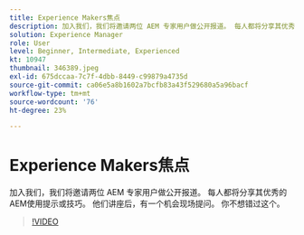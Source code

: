 ```yaml
---
title: Experience Makers焦点
description: 加入我们，我们将邀请两位 AEM 专家用户做公开报道。 每人都将分享其优秀的AEM使用提示或技巧。 他们讲座后，有一个机会现场提问。  你不想错过这个。
solution: Experience Manager
role: User
level: Beginner, Intermediate, Experienced
kt: 10947
thumbnail: 346389.jpeg
exl-id: 675dccaa-7c7f-4dbb-8449-c99879a4735d
source-git-commit: ca06e5a8b1602a7bcfb83a43f529680a5a96bacf
workflow-type: tm+mt
source-wordcount: '76'
ht-degree: 23%

---
```


# Experience Makers焦点

加入我们，我们将邀请两位 AEM 专家用户做公开报道。 每人都将分享其优秀的AEM使用提示或技巧。 他们讲座后，有一个机会现场提问。  你不想错过这个。

>[!VIDEO](https://video.tv.adobe.com/v/346389/?quality=12&learn=on)
